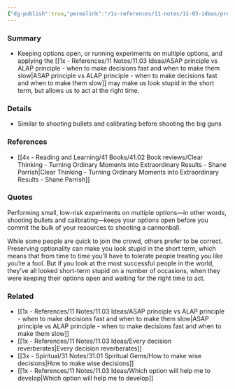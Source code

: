 ```yaml
---
{"dg-publish":true,"permalink":"/1x-references/11-notes/11-03-ideas/preserve-optionality-even-if-it-makes-you-look-stupid-in-the-short-term/","title":"Preserve optionality even if it makes you look stupid in the short term","created":"2023-12-23T22:46:21.000+03:00","updated":"2024-02-14T20:18:25.316+03:00"}
---
```



### Summary
- Keeping options open, or running experiments on multiple options, and applying the [[1x - References/11 Notes/11.03 Ideas/ASAP principle vs ALAP principle - when to make decisions fast and when to make them slow\|ASAP principle vs ALAP principle - when to make decisions fast and when to make them slow]] may make us look stupid in the short term, but allows us to act at the right time.

### Details
- Similar to shooting bullets and calibrating before shooting the big guns

### References
- [[4x - Reading and Learning/41 Books/41.02 Book reviews/Clear Thinking - Turning Ordinary Moments into Extraordinary Results - Shane  Parrish\|Clear Thinking - Turning Ordinary Moments into Extraordinary Results - Shane  Parrish]]

### Quotes
Performing small, low-risk experiments on multiple options—in other words, shooting bullets and calibrating—keeps your options open before you commit the bulk of your resources to shooting a cannonball.

While some people are quick to join the crowd, others prefer to be
correct. Preserving optionality can make you look stupid in the short term, which means that from time to time you’ll have to tolerate people treating you like you’re a fool. But if you look at the most successful people in the world, they’ve all looked short-term stupid on a number of occasions, when they were keeping their options open and waiting for the right time to act.

### Related
- [[1x - References/11 Notes/11.03 Ideas/ASAP principle vs ALAP principle - when to make decisions fast and when to make them slow\|ASAP principle vs ALAP principle - when to make decisions fast and when to make them slow]]
- [[1x - References/11 Notes/11.03 Ideas/Every decision reverberates\|Every decision reverberates]]
- [[3x - Spiritual/31 Notes/31.01 Spiritual Gems/How to make wise decisions\|How to make wise decisions]]
- [[1x - References/11 Notes/11.03 Ideas/Which option will help me to develop\|Which option will help me to develop]]